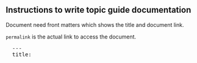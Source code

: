 
## Instructions to write topic guide documentation

Document need front matters  which shows the title and document link.

`permalink` is the actual link to access the document.

<pre>
  ---
  title: <title>

  permalink: platform/topic-guide/< version >/< topic name >

---
</pre>


Topic guide supports the follwing widgets to render the markdown with rich user interface: 
 - Links
 - Document links
 - Accordions
 - Nested accordions
 - Videos thumbnails
 
